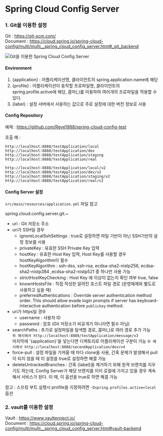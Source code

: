 # Spring Cloud Config Server

### 1. Git을 이용한 설정

Git : https://git-scm.com/  
Document : https://cloud.spring.io/spring-cloud-config/multi/multi__spring_cloud_config_server.html#_git_backend

![Git을 이용한 Spring Cloud Config Server](https://i0.wp.com/blog.leekyoungil.com/wp-content/uploads/2017/04/1.png?resize=1024%2C762)

#### Environment
1. {application} : 어플리케이션명, 클라이언트의 spring.application.name에 해당
2. {profile} : 어플리케이션이 동작할 프로파일명, 클라이언트의 spring.profile.active에 해당, 콤마(,)를 이용하여 여러개의 프로파일을 적용할 수 있다.
3. {label} : 설정 서버에서 사용하는 값으로 주로 설정에 대한 버전 정보로 사용 

#### Config Repository

예제 : https://github.com/Reve1988/spring-cloud-config-test

호출 예 : 
```
http://localhost:8888/testApplication/local
http://localhost:8888/testApplication/dev
http://localhost:8888/testApplication/staging
http://localhost:8888/testApplication/real

http://localhost:8888/testApplication/local/v2
http://localhost:8888/testApplication/dev/v2
http://localhost:8888/testApplication/staging/v2
http://localhost:8888/testApplication/real/v2
```

#### Config Server 설정

`src/main/resources/application.yml` 파일 참고

spring.cloud.config.server.git.~
- uri : Git 저장소 주소
- uri가 SSH일 경우
  - ignoreLocalSshSettings : true로 설정하면 파일 기반이 아닌 SSH기반의 설정 정보를 사용
  - privateKey : 유효한 SSH Private Key 입력
  - hostKey : 유효한 Host Key 입력, Host Key를 사용할 경우 hostKeyAlgorithm이 필수
  - hostKeyAlgorithm : ssh-dss, ssh-rsa, ecdsa-sha2-nistp256, ecdsa-sha2-nistp384 ,ecdsa-sha2-nistp521 중 하나만 사용 가능
  - strictHostKeyChecking : Host Key 에 이상이 없는지 확인 여부 true, false
  - knownHostsFile : 직접 작성한 알려진 호스트 파일 경로 (운영체제와 별도로 사용하고 싶을 때)
  - preferredAuthentications : Override server authentication method order. This should allow evade login prompts if server has keyboard-interactive authentication before `publickey` method.
- uri가 https일 경우
  - username : 사용자 ID
  - password : 암호 (Git 저장소가 비공개가 아니라면 필수 아님)
- searchPaths : 추가로 설정파일을 탐색할 경로, 콤마(,)로 여러 경로 추가 가능  
```위 예시에서 http://localhost:8888/testApplication/message/v3```  
마지막에 '{application}'을 넣는다면 디렉토리로 어플리케이션 구분이 가능
```위 예시에서 http://localhost:8888/secondApplication/dev/v4```
- force-pull : 설정 파일을 가져올 때 마다 clone을 사용, 간혹 문제가 발생해서 pull이 되지 않을 때 이 설정을 true로 설정하면 해결 가능
- deleteUntrackedBranches : 간혹 {label}을 제거하기 위해 원격 브랜치를 지우기도 하는데, Config Server가 해당 브랜치를 이미 로컬에 가지고 있을 경우 계속해서 서비스가 된다. 이 때, 이 옵션을 true로 하면 해결 가능 

참고 : 스프링 부트 실행시 profile을 지정하려면 `-Dspring.profiles.active=local` 옵션 

### 2. vault를 이용한 설정

Vault : https://www.vaultproject.io/  
Document : https://cloud.spring.io/spring-cloud-config/multi/multi__spring_cloud_config_server.html#vault-backend
